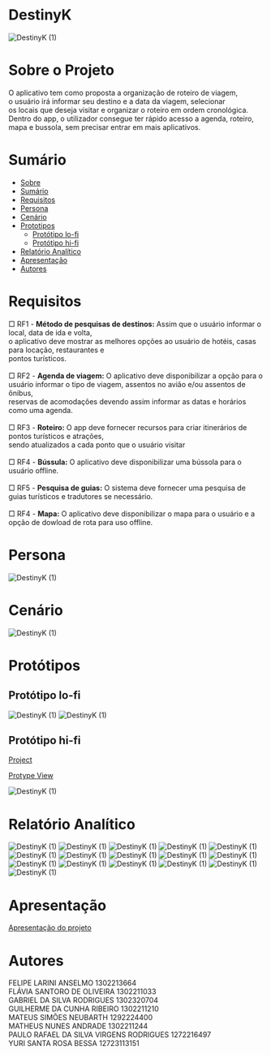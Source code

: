 # DestinyK


![DestinyK (1)](https://github.com/flasantoro/DestinyK/assets/129131822/929f0ecf-b72a-4ef6-b4e7-b7e459ad7d7d)

# Sobre o Projeto

O aplicativo tem como proposta a organização de roteiro de viagem, <br/>
o usuário irá informar seu destino e a data da viagem, selecionar <br/>
os locais que deseja visitar e organizar o roteiro em ordem cronológica. <br/>
Dentro do app, o utilizador consegue ter rápido acesso a agenda, roteiro,  <br/>
mapa e bussola, sem precisar entrar em mais aplicativos.

# Sumário

* [Sobre](#sobre-o-projeto)
* [Sumário](#sumário)
* [Requisitos](#requisitos)
* [Persona](#persona)
* [Cenário](#cenário)
* [Prototipos](#protótipos)
  * [Protótipo lo-fi](#protótipo-lo-fi)
  * [Protótipo hi-fi](#protótipo-hi-fi)
* [Relatório Analítico ](#relatório-analítico)
* [Apresentação](#apresentação)
* [Autores](#autores)




# Requisitos  
□ RF1 - **Método de pesquisas de destinos:** Assim que o usuário informar o local, data de ida e volta, <br/>
o aplicativo deve mostrar as melhores opções ao usuário de hotéis, casas para locação, restaurantes e <br/> 
pontos turísticos. <br/> <br/>
□ RF2 -  **Agenda de viagem:** O aplicativo deve disponibilizar a opção para o usuário informar o tipo de viagem, assentos no avião e/ou assentos de ônibus, <br/> 
reservas de acomodações devendo assim informar as datas e horários como uma agenda. <br/> <br/>
□ RF3 - **Roteiro:** O app deve fornecer recursos para criar itinerários de pontos turísticos e atrações, <br/>
sendo atualizados a cada ponto que o usuário visitar <br/> <br/>
□ RF4 - **Bússula:** O aplicativo deve disponibilizar uma bússola para o usuário offline.    <br/> <br/>
□ RF5 - **Pesquisa de guias:** O sistema deve fornecer uma pesquisa de guias turísticos e tradutores se necessário.<br/> <br/>
□ RF4 - **Mapa:** O aplicativo deve disponibilizar o mapa para o usuário e a opção de dowload de rota para uso offline.    <br/> 


# Persona
![DestinyK (1)](https://github.com/flasantoro/DestinyK/assets/129131822/2bf7cf5c-621e-4d33-9904-7c5e539f7f82)

# Cenário
![DestinyK (1)](https://github.com/flasantoro/DestinyK/assets/129131822/4a367811-f57a-4bd1-abc6-b8b715ac1f13)


# Protótipos

## Protótipo lo-fi
![DestinyK (1)](https://github.com/flasantoro/DestinyK/assets/129131822/5b29dee2-e7ff-40d0-bafb-d29c1b5c4a1a)
![DestinyK (1)](https://github.com/flasantoro/DestinyK/assets/129131822/5665b39f-8450-48b4-ad69-da9c5c34f61b)

## Protótipo hi-fi
[Project](https://www.figma.com/file/SjLJGRRP0DpKTcBGTbAYC1/DestinyK?type=design&mode=design&t=SpE0ZPIZ4INiG2Y3-1)

[Protype View](https://www.figma.com/proto/SjLJGRRP0DpKTcBGTbAYC1/DestinyK?type=design&node-id=10-227&t=aLUsQ30l39OyNtlF-1&scaling=scale-down&page-id=0%3A1&starting-point-node-id=3%3A24&mode=design) 

![DestinyK (1)](https://github.com/flasantoro/DestinyK/assets/129131822/1c0026cd-368c-4ad3-9504-935391b845cc)


# Relatório Analítico 
![DestinyK (1)](https://github.com/flasantoro/DestinyK/assets/129131822/bbe59b09-8ddb-4f93-83cf-7f473df1ef4e)
![DestinyK (1)](https://github.com/flasantoro/DestinyK/assets/129131822/21e8b748-701f-4b76-bad2-f0b51e4c39e5)
![DestinyK (1)](https://github.com/flasantoro/DestinyK/assets/129131822/e6e85944-5ff0-4161-b234-ae48b6482331)
![DestinyK (1)](https://github.com/flasantoro/DestinyK/assets/129131822/0e6fc1cd-ccc9-441e-a393-4d0ed85ee044)
![DestinyK (1)](https://github.com/flasantoro/DestinyK/assets/129131822/c59c709e-9f53-45ed-9f6e-774cafc8173b)
![DestinyK (1)](https://github.com/flasantoro/DestinyK/assets/129131822/e85268aa-46f8-47b0-b897-3aa265d494ec)
![DestinyK (1)](https://github.com/flasantoro/DestinyK/assets/129131822/9bd85746-f1ca-4adc-bd18-eb617c0e9fdf)
![DestinyK (1)](https://github.com/flasantoro/DestinyK/assets/129131822/ec953686-83d1-43fc-b81d-c4770ba09c9d)
![DestinyK (1)](https://github.com/flasantoro/DestinyK/assets/129131822/9b2a52ba-725e-42ed-8ecb-27d6b2722fa0)
![DestinyK (1)](https://github.com/flasantoro/DestinyK/assets/129131822/3274d864-adba-47e2-bb23-1e467a22a8c9)
![DestinyK (1)](https://github.com/flasantoro/DestinyK/assets/129131822/7204f849-f0b8-4765-b15b-0863761aef2a)
![DestinyK (1)](https://github.com/flasantoro/DestinyK/assets/129131822/55152189-cf04-4012-a33a-c0d412a09fc1)
![DestinyK (1)](https://github.com/flasantoro/DestinyK/assets/129131822/673df691-0bdb-416d-ba2d-add90d5b1b12)
![DestinyK (1)](https://github.com/flasantoro/DestinyK/assets/129131822/a9f9d847-bc96-4f64-8c90-cf3b6493250a)
![DestinyK (1)](https://github.com/flasantoro/DestinyK/assets/129131822/b6904558-b409-4c65-8327-f361ddf868f4)
![DestinyK (1)](https://github.com/flasantoro/DestinyK/assets/129131822/8d3bb9ab-6cf4-4192-bdac-95a94c45cbeb)

# Apresentação

[Apresentação do projeto](https://youtu.be/_dE9ej8FLKc)

# Autores
FELIPE LARINI ANSELMO 1302213664<br/>
FLÁVIA SANTORO DE OLIVEIRA 1302211033<br/>
GABRIEL DA SILVA RODRIGUES 1302320704 <br/>
GUILHERME DA CUNHA RIBEIRO 1302211210<br/>
MATEUS SIMÕES NEUBARTH 1292224400<br/>
MATHEUS NUNES ANDRADE 1302211244<br/>
PAULO RAFAEL DA SILVA VIRGENS RODRIGUES 1272216497<br/>
YURI SANTA ROSA BESSA 12723113151<br/>
